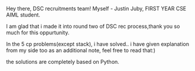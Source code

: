 Hey there, DSC recruitments team!
Myself - Justin Juby, FIRST YEAR CSE AIML student.

I am glad that i made it into round two of DSC rec process,thank you so much for this oppurtunity.

In the 5 cp problems(except stack), i have solved.. i have given explanation from my side too as an additional note, feel free to read that:)

the solutions are completely based on Python.


